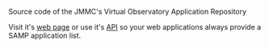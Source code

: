 Source code of the JMMC's Virtual Observatory Application Repository 

Visit it's [web page](//voar.jmmc.fr) or use it's [API](http://voar.jmmc.fr/embed.html) so your web applications always provide a SAMP application list.


